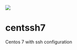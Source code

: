 [![](https://images.microbadger.com/badges/version/martin55/centssh7.svg)](https://microbadger.com/images/martin55/centssh7 "Get your own version badge on microbadger.com")

# centssh7
Centos 7 with ssh configuration

